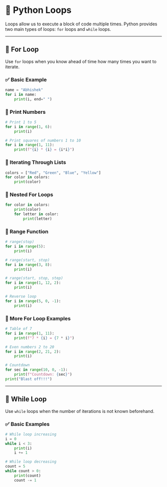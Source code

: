 # 🔁 Python Loops

Loops allow us to execute a block of code multiple times. Python provides two main types of loops: `for` loops and `while` loops.

---

## 🔹 For Loop
Use `for` loops when you know ahead of time how many times you want to iterate.

### ✅ Basic Example
```python
name = "Abhishek"
for i in name:
    print(i, end=" ")
```

### 🔸 Print Numbers
```python
# Print 1 to 5
for i in range(1, 6):
    print(i)

# Print squares of numbers 1 to 10
for i in range(1, 11):
    print(f"{i} * {i} = {i*i}")
```

### 🔸 Iterating Through Lists
```python
colors = ["Red", "Green", "Blue", "Yellow"]
for color in colors:
    print(color)
```

### 🔸 Nested For Loops
```python
for color in colors:
    print(color)
    for letter in color:
        print(letter)
```

### 🔸 Range Function
```python
# range(stop)
for i in range(5):
    print(i)

# range(start, stop)
for i in range(3, 8):
    print(i)

# range(start, stop, step)
for i in range(1, 12, 2):
    print(i)

# Reverse loop
for i in range(5, 0, -1):
    print(i)
```

### 🔸 More For Loop Examples
```python
# Table of 7
for i in range(1, 11):
    print(f"7 * {i} = {7 * i}")

# Even numbers 2 to 20
for i in range(2, 21, 2):
    print(i)

# Countdown
for sec in range(10, 0, -1):
    print(f"Countdown: {sec}")
print("Blast off!!!")
```

---

## 🔹 While Loop
Use `while` loops when the number of iterations is not known beforehand.

### ✅ Basic Examples
```python
# While loop increasing
i = 0
while i < 3:
    print(i)
    i += 1

# While loop decreasing
count = 5
while count > 0:
    print(count)
    count -= 1
```
